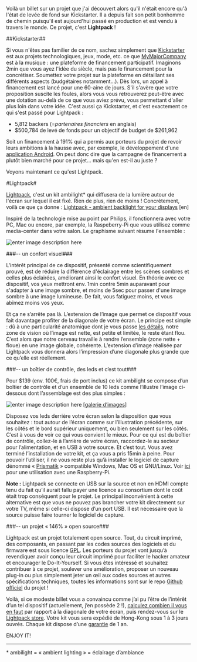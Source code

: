 <!--t Lightpack - un ambilight open source t-->

Voilà un billet sur un projet que j'ai découvert alors qu'il n'était encore qu'à l'état de levée de fond sur Kickstarter.
Il a depuis fait son petit bonhomme de chemin puisqu'il est aujourd'hui passé en production et est vendu à travers le monde. Ce projet, c'est **Lightpack** !

##Kickstarter##

Si vous n'êtes pas familier de ce nom, sachez simplement que [Kickstarter][1] est aux projets technologiques, jeux, mode, etc. ce que [MyMajorCompany][2] est à la musique : une plateforme de financement participatif.
Imaginons 2min que vous ayez l'idée du siècle, mais pas le financement pour la concrétiser. Soumettez votre projet sur la plateforme en détaillant ses différents aspects (budgétaires notamment...). Dès lors, un appel à financement est lancé pour une 60-aine de jours. S'il s'avère que votre proposition suscite les foules, alors vous vous retrouverez peut-être avec une dotation au-delà de ce que vous aviez prévu, vous permettant d'aller plus loin dans votre idée. C'est aussi ça Kickstarter, et c'est exactement ce qui s'est passé pour Lightpack :

- 5,812 backers (=*partenaires financiers* en anglais)
- $500,784 de levé de fonds pour un objectif de budget de $261,962

Soit un financement à 191% qui a permis aux porteurs du projet de revoir leurs ambitions à la hausse avec, par exemple, le développement d'une [application Android][3].
On peut donc dire que la campagne de financement a plutôt bien marché pour ce projet... mais qu'en est-il au juste ?

Voyons maintenant ce qu'est Lightpack.

#Lightpack#

[Lightpack][4], c'est un kit ambilight\* qui diffusera de la lumière autour de l'écran sur lequel il est fixé. Rien de plus, rien de moins !
Concrètement, voilà ce que ça donne : [Lightpack - ambient backlight for your displays][5] [en]

Inspiré de la technologie mise au point par Philips, il fonctionnera avec votre PC, Mac ou encore, par exemple, la Raspeberry-Pi que vous utilisez comme media-center dans votre salon. Le graphisme suivant résume l'ensemble :

![enter image description here][6]

###-- un confort visuel###

L'intérêt principal de ce dispositif, présenté comme scientifiquement prouvé, est de réduire la différence d'éclairage entre les scènes sombres et celles plus éclairées, améliorant ainsi le confort visuel.
En théorie avec ce dispositif, vos yeux mettront env. 1min contre 5min auparavant pour s'adapter à une image sombre, et moins de 5sec pour passer d'une image sombre à une image lumineuse.
De fait, vous fatiguez moins, et vous abîmez moins vos yeux.

Et ça ne s’arrête pas là.
L’extension de l’image que permet ce dispositif vous fait davantage profiter de la diagonale de votre écran.
Le principe est simple : dû à une particularité anatomique dont je vous passe [les détails][7], notre zone de vision où l’image est nette, est petite et limitée, le reste étant flou.
C’est alors que notre cerveau travaille à rendre l’ensemble (zone nette + floue) en une image globale, cohérente.
L’extension d’image réalisée par Lightpack vous donnera alors l’impression d’une diagonale plus grande que ce qu’elle est réellement.

###-- un boîtier de contrôle, des leds et c’est tout###

Pour $139 (env. 100€, frais de port inclus) ce kit ambilight se compose d’un boîtier de contrôle et d’un ensemble de 10 leds comme l’illustre l’image ci-dessous dont l’assemblage est des plus simples :

![enter image description here][8]
\[[galerie d’images][9]\]

Disposez vos leds derrière votre écran selon la disposition que vous souhaitez : tout autour de l’écran comme sur l’illustration précédente, sur les côtés et le bord supérieur uniquement, ou bien seulement sur les côtés. C’est à vous de voir ce qui vous convient le mieux.
Pour ce qui est du boîtier de contrôle, collez-le à l’arrière de votre écran, raccordez-le au secteur pour l’alimentation, et en USB à votre source. Et c’est tout. Vous avez terminé l’installation de votre kit, et ça vous a pris 15min à peine.
Pour pouvoir l’utiliser, il ne vous reste plus qu’à installer le logiciel de capture dénommé « [Prismatik][10] » compatible Windows, Mac OS et GNU/Linux. Voir [ici][11] pour une utilisation avec une Raspberry-Pi.

**Note :** Lightpack se connecte en USB sur la source et non en HDMI compte tenu du fait qu’il aurait fallu payer une licence au consortium dont le coût était trop conséquent pour le projet.
Le principal inconvénient à cette alternative est que vous ne pouvez pas brancher votre kit directement sur votre TV, même si celle-ci dispose d’un port USB. Il est nécessaire que la source puisse faire tourner le logiciel de capture.

###-- un projet « 146% » open source###

Lightpack est un projet totalement open source. Tout, du circuit imprimé, des composants, en passant par les codes sources des logiciels et du firmware est sous licence [GPL][12]. Les porteurs du projet vont jusqu’à revendiquer avoir conçu leur circuit imprimé pour faciliter le hacker amateur et encourager le Do-It-Yourself.
Si vous êtes intéressé et souhaitez contribuer à ce projet, soulever une amélioration, proposer un nouveau plug-in ou plus simplement jeter un œil aux codes sources et autres spécifications techniques, toutes les informations sont sur le repo [Github officiel][13] du projet !


Voilà, si ce modeste billet vous a convaincu comme j’ai pu l’être de l’intérêt d’un tel dispositif (actuellement, j’en possède 2 !), [calculez combien il vous en faut][14] par rapport à la diagonale de votre écran, puis rendez-vous sur le [Lightpack store][15]. Votre kit vous sera expédié de Hong-Kong sous 1 à 3 jours ouvrés.
Chaque kit dispose d’une [garantie][16] de 1 an.

ENJOY IT!

-----
\* ambilight = « ambient lighting » = éclairage d’ambiance


  [1]: https://www.kickstarter.com/
  [2]: http://www.mymajorcompany.com/
  [3]: https://www.kickstarter.com/projects/woodenshark/lightpack-ambient-backlight-for-your-displays/posts/669889
  [4]: http://lightpack.tv/
  [5]: http://www.youtube.com/watch?v=KQWhYzBu5V8
  [6]: http://lightpack.tv/images/howitworks.jpg
  [7]: http://lightpack.tv/science
  [8]: https://lh4.googleusercontent.com/-WWMdJXXrG7w/UWwVhpTrCbI/AAAAAAAAMeo/aXrsCSdkjW4/w985-h607-no/IMG_0234.jpg
  [9]: https://plus.google.com/u/0/photos/+MikhailSannikov/albums/5867069291294378561
  [10]: http://lightpack.tv/downloads
  [11]: http://blog.fredblain.org//2014/03/r-pi-lightpack-hyperion
  [12]: http://www.gnu.org/licenses/gpl.html
  [13]: https://github.com/Atarity/Lightpack
  [14]: http://lightpack.tv/faq#multipack
  [15]: http://store.lightpack.tv/products/lightpack
  [16]: http://lightpack.tv/warranty
